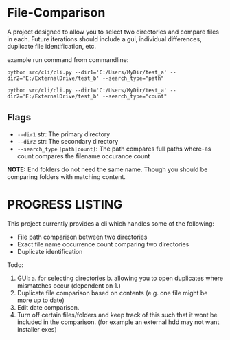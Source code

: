 # File-Comparison
A project designed to allow you to select two directories and compare files in each. 
Future iterations should include a gui, individual differences, duplicate file identification, etc.

example run command from commandline:

`python src/cli/cli.py --dir1='C:/Users/MyDir/test_a' --dir2='E:/ExternalDrive/test_b' --search_type="path"`

`python src/cli/cli.py --dir1='C:/Users/MyDir/test_a' --dir2='E:/ExternalDrive/test_b' --search_type="count"`

## Flags

- `--dir1` str: The primary directory
- `--dir2` str: The secondary directory
- `--search_type` `[path|count]`: The path compares full paths where-as count compares the filename occurance count

**NOTE:** End folders do not need the same name. Though you should be comparing folders with matching content.


# PROGRESS LISTING

This project currently provides a cli which handles some of the following:

- File path comparison between two directories
- Exact file name occurrence count comparing two directories
- Duplicate identification

Todo:
1. GUI:
	a. for selecting directories
	b. allowing you to open duplicates where mismatches occur (dependent on 1.)
2. Duplicate file comparison based on contents (e.g. one file might be more up to date)
3. Edit date comparison.
4. Turn off certain files/folders and keep track of this such that it wont be included in the comparison. (for example an external hdd may not want installer exes)
